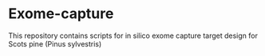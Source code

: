 # Exome-capture
This repository contains scripts for in silico exome capture target design for Scots pine (Pinus sylvestris)
